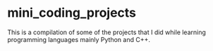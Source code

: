 # mini_coding_projects
This is a compilation of some of the projects that I did while learning programming languages mainly Python and C++.
